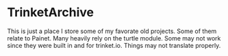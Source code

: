 # TrinketArchive
This is just a place I store some of my favorate old projects. Some of them relate to Painet. Many heavily rely on the turtle module. Some may not work since they were built in and for trinket.io. Things may not translate properly. 
